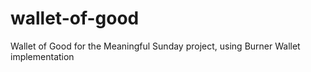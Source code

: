 # wallet-of-good

Wallet of Good for the Meaningful Sunday project, using Burner Wallet implementation
